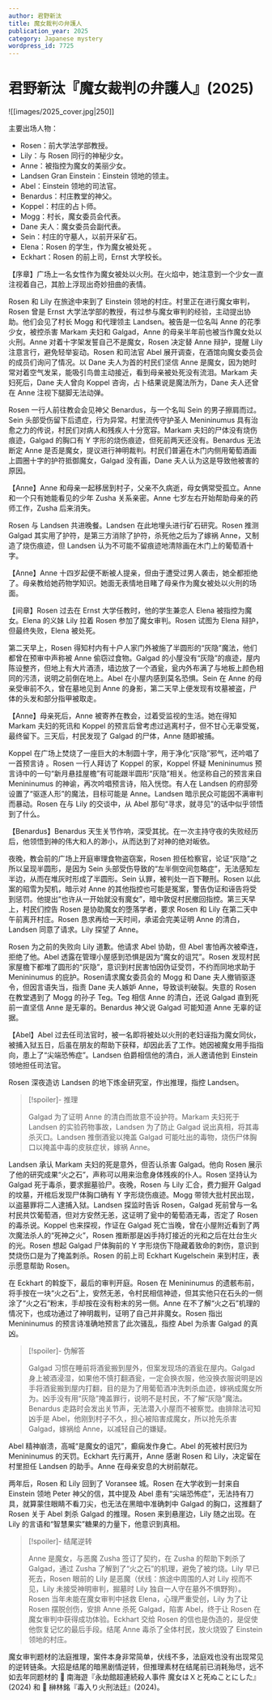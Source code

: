 ```yaml
---
author: 君野新汰
title: 魔女裁判の弁護人
publication_year: 2025
category: Japanese mystery
wordpress_id: 7725
---
```


# 君野新汰『魔女裁判の弁護人』(2025)

![[images/2025_cover.jpg|250]]

主要出场人物：
- Rosen：前大学法学部教授。
- Lily：与 Rosen 同行的神秘少女。
- Anne：被指控为魔女的美丽少女。
- Landsen Gran Einstein：Einstein 领地的领主。
- Abel：Einstein 领地的司法官。
- Benardus：村庄教堂的神父。
- Koppel：村庄的占卜师。    
- Mogg：村长，魔女委员会代表。
- Dane 夫人：魔女委员会副代表。
- Sein：村庄的守墓人，以前开采矿石。
- Elena：Rosen 的学生，作为魔女被处死 。
- Eckhart：Rosen 的前上司，Ernst 大学校长。

【序章】广场上一名女性作为魔女被处以火刑。在火焰中，她注意到一个少女一直注视着自己，其脸上浮现出奇妙扭曲的表情。

Rosen 和 Lily 在旅途中来到了 Einstein 领地的村庄。村里正在进行魔女审判，Rosen 曾是 Ernst 大学法学部的教授，有过参与魔女审判的经验，主动提出协助。他们会见了村长 Mogg 和代理领主 Landsen。被告是一位名叫 Anne 的花季少女，被控杀害 Markam 夫妇和 Galgad，Anne 的母亲半年前也被当作魔女处以火刑。Anne 对着十字架发誓自己不是魔女，Rosen 决定替 Anne 辩护，提醒 Lily 注意言行，避免轻举妄动。Rosen 和司法官 Abel 展开调查，在酒馆向魔女委员会的成员们询问了情况。以 Dane 夫人为首的村民们坚信 Anne 是魔女，因为她时常对着空气发呆，能吸引鸟兽主动接近，看到母亲被处死没有流泪。Markam 夫妇死后，Dane 夫人曾向 Koppel 咨询，占卜结果说是魔法所为，Dane 夫人还曾在 Anne 注视下腿脚无法动弹。

Rosen 一行人前往教会会见神父 Benardus，与一个名叫 Sein 的男子擦肩而过。Sein 头部受伤留下后遗症，行为异常。村里流传守护圣人 Menininumus 具有治愈之力的传说，村民们对病人和残疾人十分宽容。Markam 夫妇的尸体没有烧伤痕迹，Galgad 的胸口有 Y 字形的烧伤痕迹，但死前两天还没有。Benardus 无法断定 Anne 是否是魔女，提议进行神明裁判。村民们普遍在木门内侧用葡萄酒画上圆圈十字的护符抵御魔女，Galgad 没有画，Dane 夫人认为这是导致他被害的原因。

【Anne】Anne 和母亲一起移居到村子，父亲不久病逝，母女俩常受孤立。Anne 和一个只有她能看见的少年 Zusha 关系亲密。Anne 七岁左右开始帮助母亲的药师工作，Zusha 后来消失。

Rosen 与 Landsen 共进晚餐。Landsen 在此地埋头进行矿石研究。Rosen 推测 Galgad 其实用了护符，是第三方消除了护符，杀死他之后为了嫁祸 Anne，又制造了烧伤痕迹，但 Landsen 认为不可能不留痕迹地清除画在木门上的葡萄酒十字。

【Anne】Anne 十四岁起便不断被人提亲，但由于遭受过男人袭击，她全都拒绝了。母亲教给她药物学知识。她面无表情地目睹了母亲作为魔女被处以火刑的场面。

【间章】Rosen 过去在 Ernst 大学任教时，他的学生兼恋人 Elena 被指控为魔女。Elena 的义妹 Lily 拉着 Rosen 参加了魔女审判。Rosen 试图为 Elena 辩护，但最终失败，Elena 被处死。

第二天早上，Rosen 得知村内有十户人家门外被施了半圆形的“灰隐”魔法，他们都曾在预审中声称被 Anne 偷窃过食物。Galgad 的小屋没有“灰隐”的痕迹，屋内陈设整齐，但地上有大片酒渍，墙边放了一个酒瓮，瓮内外布满了与地板上颜色相同的污渍，说明之前倒在地上。Abel 在小屋内感到莫名恐惧。Sein 在 Anne 的母亲受审前不久，曾在墓地见到 Anne 的身影，第二天早上便发现有坟墓被盗，尸体的头发和部分指甲被取走。

【Anne】母亲死后，Anne 被寄养在教会，过着受监视的生活。她在得知 Markam 夫妇的死讯和 Koppel 的预言后曾考虑过逃离村子，但不甘心无辜受冤，最终留下。三天后，村民发现了 Galgad 的尸体，Anne 随即被捕。

Koppel 在广场上焚烧了一座巨大的木制圆十字，用于净化“灰隐”邪气，还吟唱了一首预言诗 。Rosen 一行人拜访了 Koppel 的家，Koppel 怀疑 Menininumus 预言诗中的一句“新月悬挂屋檐”有可能跟半圆形“灰隐”相关。他坚称自己的预言来自 Menininumus 的神谕，再次吟唱预言诗，陷入恍惚。有人在 Landsen 的府邸旁设置了“驱逐人形”的魔法，目标可能是 Anne。Landsen 暗示民众可能因不满审判而暴动。Rosen 在与 Lily 的交谈中，从 Abel 那句“寻求，就寻见”的话中似乎领悟到了什么。

【Benardus】Benardus 天生关节作响，深受其扰。在一次主持守夜的失败经历后，他领悟到神的伟大和人的渺小，从而达到了对神的绝对皈依。

夜晚，教会前的广场上开庭审理食物盗窃案，Rosen 担任检察官，论证“灰隐”之所以呈现半圆形，是因为 Sein 头部受伤导致的“左半侧空间忽略症”，无法感知左半边，从而在堆灰时形成了半圆形。Sein 认罪，被判处一百下鞭刑。Rosen 以此案的昭雪为契机，暗示对 Anne 的其他指控也可能是冤案，警告伪证和诬告将受到惩罚。他提出“也许从一开始就没有魔女”，暗中敦促村民撤回指控。第三天早上，村民们控告 Rosen 是协助魔女的堕落学者，要求 Rosen 和 Lily 在第二天中午前离开村庄。Rosen 恳求再给一天时间，承诺会完美证明 Anne 的清白，Landsen 同意了请求。Lily 探望了 Anne。

Rosen 为之前的失败向 Lily 道歉。他请求 Abel 协助，但 Abel 害怕再次被牵连，拒绝了他。Abel 透露在管理小屋感到恐惧是因为“魔女的诅咒”。Rosen 发现村民家屋檐下都堆了圆形的“灰隐”，意识到村民害怕因伪证受罚，不约而同地求助于 Menininumus 的庇护。Rosen请求魔女委员会的 Mogg 和 Dane 夫人撤销驱逐令，但因言语失当，指责 Dane 夫人嫉妒 Anne，导致谈判破裂。失意的 Rosen 在教堂遇到了 Mogg 的孙子 Teg。Teg 相信 Anne 的清白，还说 Galgad 直到死前一直坚信 Anne 是无辜的。Benardus 神父说 Galgad 可能知道 Anne 无辜的证据。

【Abel】Abel 过去任司法官时，被一名即将被处以火刑的老妇诬指为魔女同伙，被捕入狱五日，后虽在朋友的帮助下获释，却因此丢了工作。她因被魔女用手指指向，患上了“尖端恐怖症”。Landsen 伯爵相信他的清白，派人邀请他到 Einstein 领地担任司法官。

Rosen 深夜造访 Landsen 的地下炼金研究室，作出推理，指控 Landsen。

> [!spoiler]- 推理
> 
> Galgad 为了证明 Anne 的清白而故意不设护符。Markam 夫妇死于 Landsen 的实验药物事故，Landsen 为了防止 Galgad 说出真相，将其毒杀灭口。Landsen 推倒酒瓮以掩盖 Galgad 可能吐出的毒物，烧伤尸体胸口以掩盖中毒的皮肤症状，嫁祸 Anne。

Landsen 承认 Markam 夫妇的死是意外，但否认杀害 Galgad。他向 Rosen 展示了他的研究成果“火之石”，声称可以用来治愈身体残疾的仆人。Rosen 坚持认为 Galgad 死于毒杀，要求掘墓验尸。夜晚，Rosen 与 Lily 汇合，费力掘开 Galgad 的坟墓，开棺后发现尸体胸口确有 Y 字形烧伤痕迹。Mogg 带领大批村民出现，以盗墓罪将二人逮捕入狱。Landsen 探监时告诉 Rosen，Galgad 死前曾与一名村民共饮葡萄酒，但对方安然无恙，这证明了瓮中的葡萄酒无毒，否定了 Rosen 的毒杀说。Koppel 也来探视，作证在 Galgad 死亡当晚，曾在小屋附近看到了两次魔法杀人的“死神之火”，Rosen 推断那是凶手持灯接近的光和之后在灶台生火的光。Rosen 想起 Galgad 尸体胸前的 Y 字形烧伤下隐藏着致命的刺伤，意识到焚烧伤口是为了掩盖刺杀。Rosen 的前上司 Eckhart Kugelschein 来到村庄，表示愿意帮助 Rosen。

在 Eckhart 的斡旋下，最后的审判开庭。Rosen 在 Menininumus 的遗骸布前，将手按在一块“火之石”上，安然无恙，令村民相信神迹，但其实他只在石头的一侧涂了“火之石”粉末，手却按在没有粉末的另一侧。Anne 在不了解“火之石”机理的情况下，也成功通过了神明裁判，证明了自己并非魔女。Rosen 指出 Menininumus 的预言诗准确地预言了此次骚乱，指控 Abel 为杀害 Galgad 的真凶。

> [!spoiler]- 伪解答
> 
> Galgad 习惯在睡前将酒瓮搬到屋外，但案发现场的酒瓮在屋内。Galgad 身上被酒浸湿，如果他不慎打翻酒瓮，一定会换衣服，他没换衣服说明是凶手将酒瓮搬到屋内打翻，目的是为了用葡萄酒冲洗刺杀血迹，嫁祸成魔女所为。凶手没有用“灰隐”掩盖罪行，说明不是村民，不了解“灰隐”魔法。Benardus 走路时会发出关节声，无法潜入小屋而不被察觉。由排除法可知凶手是 Abel，他刚到村子不久，担心被陷害成魔女，所以抢先杀害 Galgad，嫁祸给 Anne，以减轻自己的嫌疑。

Abel 精神崩溃，高喊“是魔女的诅咒”，癫痫发作身亡。Abel 的死被村民归为 Menininumus 的天罚。Eckhart 先行离开，Anne 感谢 Rosen 和 Lily，决定留在村里担任 Landsen 的助手。Anne 在母亲安息的大树前献花。

两年后，Rosen 和 Lily 回到了 Voransee 城。Rosen 在大学收到一封来自 Einstein 领地 Peter 神父的信，其中提及 Abel 患有“尖端恐怖症”，无法持有刀具，就算蒙住眼睛不看刀尖，也无法在黑暗中准确刺中 Galgad 的胸口，这推翻了 Rosen 关于 Abel 刺杀 Galgad 的推理。Rosen 来到悬崖边，Lily 随之出现。在 Lily 的言语和“智慧果实”糖果的力量下，他意识到真相。

> [!spoiler]- 结尾逆转
> 
> Anne 是魔女，与恶魔 Zusha 签订了契约，在 Zusha 的帮助下刺杀了 Galgad，通过 Zusha 了解到了“火之石”的机理，避免了被灼烧。Lily 早已死去，Rosen 眼前的 Lily 是恶魔（伏线：旅途中周围的人对 Lily 视而不见，Lily 未接受神明审判，掘墓时 Lily 独自一人守在墓外不惧野狗）。Rosen 当年未能在魔女审判中拯救 Elena，心理严重受创，Lily 为了让 Rosen 摆脱创伤，安排 Anne 杀死 Galgad，陷害 Abel，终于让 Rosen 在魔女审判中获得成功体验。Eckhart 交给 Rosen 的信也是伪造的，是促使他恢复记忆的最后手段。结尾 Anne 毒杀了全体村民，放火烧毁了 Einstein 领地的村庄。

魔女审判题材的法庭推理，案件本身非常简单，伏线不多，法庭戏也没有出现常见的逆转链条。大招是结尾的暗黑剧情逆转，但推理素材在结尾前已消耗殆尽，远不如去年同题材的 📖 南海遊『永劫館超連続殺人事件 魔女はＸと死ぬことにした』(2024) 和 📖 榊林銘『毒入り火刑法廷』(2024)。
